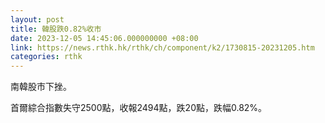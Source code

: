 ```yaml
---
layout: post
title: 韓股跌0.82%收市
date: 2023-12-05 14:45:06.000000000 +08:00
link: https://news.rthk.hk/rthk/ch/component/k2/1730815-20231205.htm
categories: rthk
---
```


南韓股市下挫。

首爾綜合指數失守2500點，收報2494點，跌20點，跌幅0.82%。
